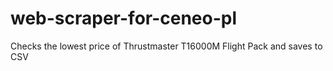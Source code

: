 # web-scraper-for-ceneo-pl
Checks the lowest price of Thrustmaster T16000M Flight Pack and saves to CSV
